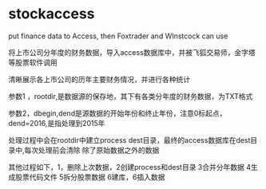 # stockaccess
put finance data to Access, then Foxtrader and WInstcock can use 

将上市公司分年度的财务数据，导入access数据库中，并被飞狐交易师，金字塔等股票软件调用

 清晰展示各上市公司的历年主要财务情况，并进行各种统计
 
参数1 ，rootdir,是数据源的保存地，其下有各类分年度的财务数据，为TXT格式

参数2，dbegin,dend是源数据的开始年份和终止年份，注意0标起点，dend=2016,是指处理到2015年

处理过程中会在rootdir中建立process     dest目录，最终的access数据库在dest目录中,每次处理前会清除  除了原始数据之外的数据

其他过程如下，1，删除上次数据，2创建process和dest目录 3合并分年数据  4生成股票代码文件 5拆分股票数据 6建库，6插入数据


